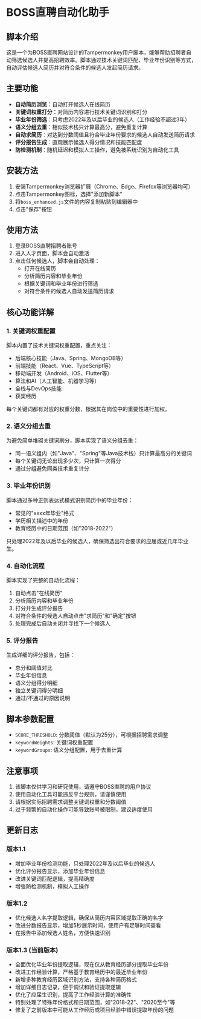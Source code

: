 # BOSS直聘自动化助手

## 脚本介绍

这是一个为BOSS直聘网站设计的Tampermonkey用户脚本，能够帮助招聘者自动筛选候选人并提高招聘效率。脚本通过技术关键词匹配、毕业年份识别等方式，自动评估候选人简历并对符合条件的候选人发起简历请求。

## 主要功能

- **自动简历浏览**：自动打开候选人在线简历
- **关键词权重打分**：对简历内容进行技术关键词识别和打分
- **毕业年份筛选**：只考虑2022年及以后毕业的候选人（工作经验不超过3年）
- **语义分组去重**：相似技术栈只计算最高分，避免重复计算
- **自动求简历**：对达到分数阈值且符合毕业年份要求的候选人自动发送简历请求
- **评分报告生成**：直观展示候选人得分情况和技能匹配度
- **防检测机制**：随机延迟和模拟人工操作，避免被系统识别为自动化工具

## 安装方法

1. 安装Tampermonkey浏览器扩展（Chrome、Edge、Firefox等浏览器均可）
2. 点击Tampermonkey图标，选择"添加新脚本"
3. 将`boss_enhanced.js`文件的内容复制粘贴到编辑器中
4. 点击"保存"按钮

## 使用方法

1. 登录BOSS直聘招聘者账号
2. 进入人才页面，脚本会自动激活
3. 点击任何候选人，脚本会自动处理：
   - 打开在线简历
   - 分析简历内容和毕业年份
   - 根据关键词和毕业年份进行筛选
   - 对符合条件的候选人自动发送简历请求

## 核心功能详解

### 1. 关键词权重配置

脚本内置了技术关键词权重配置，重点关注：

- 后端核心技能（Java、Spring、MongoDB等）
- 前端技能（React、Vue、TypeScript等）
- 移动端开发（Android、iOS、Flutter等）
- 算法和AI（人工智能、机器学习等）
- 全栈与DevOps技能
- 获奖经历

每个关键词都有对应的权重分数，根据其在岗位中的重要性进行加权。

### 2. 语义分组去重

为避免简单堆砌关键词刷分，脚本实现了语义分组去重：

- 同一语义组内（如"Java"、"Spring"等Java技术栈）只计算最高分的关键词
- 每个关键词无论出现多少次，只计算一次得分
- 通过分组避免同类技术重复计分

### 3. 毕业年份识别

脚本通过多种正则表达式模式识别简历中的毕业年份：
- 常见的"xxxx年毕业"格式
- 学历相关描述中的年份
- 教育经历中的日期范围（如"2018-2022"）

只处理2022年及以后毕业的候选人，确保筛选出符合要求的应届或近几年毕业生。

### 4. 自动化流程

脚本实现了完整的自动化流程：
1. 自动点击"在线简历"
2. 分析简历内容和毕业年份
3. 打分并生成评分报告
4. 对符合条件的候选人自动点击"求简历"和"确定"按钮
5. 处理完成后自动关闭并寻找下一个候选人

### 5. 评分报告

生成详细的评分报告，包括：
- 总分和阈值对比
- 毕业年份信息
- 语义分组得分明细
- 独立关键词得分明细
- 通过/不通过的原因说明

## 脚本参数配置

- `SCORE_THRESHOLD`: 分数阈值（默认为25分），可根据招聘需求调整
- `keywordWeights`: 关键词权重配置
- `keywordGroups`: 语义分组配置，用于去重计算

## 注意事项

1. 该脚本仅供学习和研究使用，请遵守BOSS直聘的用户协议
2. 使用自动化工具可能违反平台规则，请谨慎使用
3. 请根据实际招聘需求调整关键词权重和分数阈值
4. 过于频繁的自动化操作可能导致账号被限制，建议适度使用

## 更新日志

### 版本1.1
- 增加毕业年份检测功能，只处理2022年及以后毕业的候选人
- 优化评分报告显示，添加毕业年份信息
- 改进关键词匹配逻辑，提高精确度
- 增强防检测机制，模拟人工操作

### 版本1.2
- 优化候选人名字提取逻辑，确保从简历内容区域提取正确的名字
- 改进分数报告显示，增加5秒展示时间，使用户有足够时间查看
- 在报告中添加候选人姓名，方便快速识别

### 版本1.3 (当前版本)
- 全面优化毕业年份提取逻辑，现在仅从教育经历部分提取毕业年份
- 改进工作经验计算，严格基于教育经历中的最近毕业年份
- 新增多种教育经历区域识别方法，支持各种简历格式
- 增加详细日志记录，便于调试和验证提取逻辑
- 优化了应届生识别，提高了工作经验计算的准确性
- 特别处理了特殊年份格式和日期范围，如"2018-22"、"2020至今"等
- 修复了之前版本中可能从工作经历或项目经验中错误提取年份的问题

